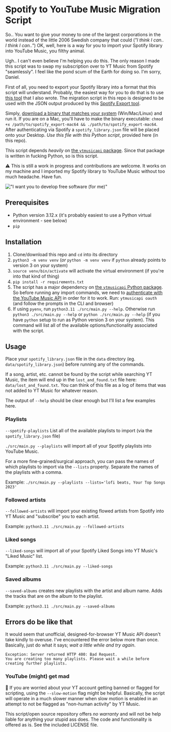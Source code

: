 # Spotify to YouTube Music Migration Script

So.. You want to give your money to one of the largest corporations in the world instead of the little 2006 Swedish company that could (_"I think I can.. I think I can.."_) OK, well, here is a way for you to import your Spotify library into YouTube Music, you filthy animal.

Ugh.. I can't even believe I'm helping you do this. The only reason I made this script was to swap my subscription over to YT Music from Spotify "seamlessly". I feel like the pond scum of the Earth for doing so. I'm sorry, Daniel.

First of all, you need to export your Spotify library into a format that this script will understand. Probably, the easiest way for you to do that is to use [this tool](https://github.com/jonathanbell/spotify_export) that I also wrote. The migration script in this repo is designed to be used with the JSON output produced by this [Spotify Export tool](https://github.com/jonathanbell/spotify_export).

Simply, [download a binary that matches your system](https://github.com/jonathanbell/spotify_export/releases) (Win/Mac/Linux) and run it. If you are on a Mac, you'll have to make the binary executable: `chmod +x /path/to/spotify_export-mac64 && ./path/to/spotify_export-mac64`. After authenticating via Spotify a `spotify_library.json` file will be placed onto your Desktop. _Use this file with this Python script_, provided here (in this repo).

This script depends _heavily_ on [the `ytmusicapi` package](https://github.com/sigma67/ytmusicapi). Since that package is written in fucking Python, so is this script.

⚠️ This is still a work in progress and contributions are welcome. It works on my machine and I imported my Spotify library to YouTube Music without too much headache. Have fun.

!["I want you to develop free software (for me)"](https://miro.medium.com/v2/resize:fit:751/1*0zSv0aE2Whxf0ecf1PGRuw.jpeg)

## Prerequisites

- Python version 3.12.x (it's probably easiest to use a Python virtual environment - see below)
- `pip`

## Installation

1. Clone/download this repo and `cd` into its directory
1. `python3 -m venv venv` (_or_ `python -m venv venv` if `python` already points to version 3 on your system)
1. `source venv/bin/activate` will activate the virtual environment (if you're into that kind of thing)
1. `pip install -r requirements.txt`
1. The script has a major dependency on [the `ytmusicapi` Python package](https://github.com/sigma67/ytmusicapi?tab=readme-ov-file). So before running any import commands, we need to [authenticate with the YouTube Music API](https://ytmusicapi.readthedocs.io/en/stable/setup/oauth.html) in order for it to work. Run: `ytmusicapi oauth` (and follow the prompts in the CLI and browser)
1. If using `pyenv`, run `python3.11 ./src/main.py --help`. Otherwise run `python3 ./src/main.py --help` or `python ./src/main.py --help` (if you have `python` setup to run as Python version 3 on your system). This command will list all of the available options/functionality associated with the script.

## Usage

Place your `spotify_library.json` file in the `data` directory (eg. `data/spotify_library.json`) before running any of the commands.

If a song, artist, etc. cannot be found by the script while searching YT Music, the item will end up in the `lost_and_found.txt` file here: `data/lost_and_found.txt`. You can think of this file as a log of items that was not added to YT Music for whatever reason.

The output of `--help` should be clear enough but I'll list a few examples here.

### Playlists

`--spotify-playlists` List all of the available playlists to import (via the `spotify_library.json` file)

`./src/main.py --playlists` will import all of your Spotify playlists into YouTube Music.

For a more fine-grained/surgical approach, you can pass the names of which playlists to import via the `--lists` property. Separate the names of the playlists with a comma.

Example: `./src/main.py --playlists --lists='lofi beats, Your Top Songs 2023'`

### Followed artists

`--followed-artists` will import your existing flowed artists from Spotify into YT Music and "subscribe" you to each artist.

Example: `python3.11 ./src/main.py --followed-artists`

### Liked songs

`--liked-songs` will import all of your Spotify Liked Songs into YT Music's "Liked Music" list.

Example: `python3.11 ./src/main.py --liked-songs`

### Saved albums

`--saved-albums` creates new playlists with the artist and album name. Adds the tracks that are on the album to the playlist.

Example: `python3.11 ./src/main.py --saved-albums`

## Errors do be like that

It would seem that unofficial, designed-for-browser YT Music API doesn't take kindly to overuse. I've encountered the error below more than once. Basically, just do what it says; _wait a little while and try again_.

```plaintext
Exception: Server returned HTTP 400: Bad Request.
You are creating too many playlists. Please wait a while before creating further playlists.
```

### YouTube (might) get mad

🚨 If you are worried about your YT account getting banned or flagged for scripting, using the `--slow-motion` flag might be helpful. Basically, the script will operate in a much slower manner when slow motion is enabled in an attempt to not be flagged as "non-human activity" by YT Music.

This script/open source repository offers _no warranty_ and will not be help liable for anything your stupid ass does. The code and functionality is offered as is. See the included LICENSE file.
